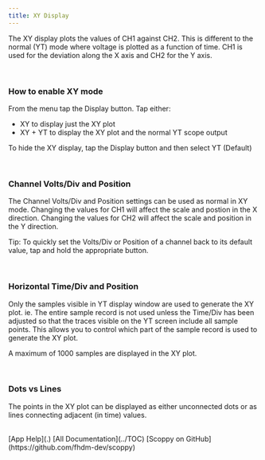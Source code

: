 ```yaml
---
title: XY Display
---
```


The XY display plots the values of CH1 against CH2. This is different to the normal (YT) mode where voltage is plotted as a
function of time. CH1 is used for the deviation along the X axis and CH2 for the Y axis.

<br>

### How to enable XY mode

From the menu tap the Display button. Tap either:
* XY to display just the XY plot
* XY + YT to display the XY plot and the normal YT scope output

To hide the XY display, tap the Display button and then select YT (Default)

<br>

### Channel Volts/Div and Position

The Channel Volts/Div and Position settings can be used as normal in XY mode. Changing the values for
CH1 will affect the scale and postion in the X direction. Changing the values for CH2 will affect the scale
and position in the Y direction.

Tip: To quickly set the Volts/Div or Position of a channel back to its default value, tap and hold the appropriate button.

<br>

### Horizontal Time/Div and Position

Only the samples visible in YT display window are used to generate the XY plot. ie. The entire sample record is not used unless 
the Time/Div has been adjusted so that the traces visible on the YT screen include all sample points.
This allows you to control which part of the sample record is used to generate the XY plot.

A maximum of 1000 samples are displayed in the XY plot.

<br>

### Dots vs Lines

The points in the XY plot can be displayed as either unconnected dots or as lines connecting adjacent (in time) values.


<br>
[App Help](.)     
[All Documentation](../TOC)         
[Scoppy on GitHub](https://github.com/fhdm-dev/scoppy)

